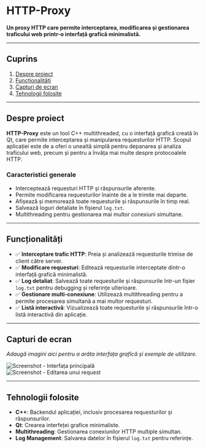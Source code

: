 # **HTTP-Proxy**

**Un proxy HTTP care permite interceptarea, modificarea și gestionarea traficului web printr-o interfață grafică minimalistă.**

---

## **Cuprins**
1. [Despre proiect](#despre-proiect)
2. [Funcționalități](#funcționalități)
3. [Capturi de ecran](#capturi-de-ecran)
4. [Tehnologii folosite](#tehnologii-folosite)

---

## **Despre proiect**

**HTTP-Proxy** este un tool C++ multithreaded, cu o interfață grafică creată în Qt, care permite interceptarea și manipularea requesturilor HTTP. Scopul aplicației este de a oferi o unealtă simplă pentru depanarea și analiza traficului web, precum și pentru a învăța mai multe despre protocoalele HTTP.

### **Caracteristici generale**
- Interceptează requesturi HTTP și răspunsurile aferente.
- Permite modificarea requesturilor înainte de a le trimite mai departe.
- Afișează și memorează toate requesturile și răspunsurile în timp real.
- Salvează loguri detaliate în fișierul `log.txt`.
- Multithreading pentru gestionarea mai multor conexiuni simultane.

---

## **Funcționalități**

- ✅ **Interceptare trafic HTTP**: Preia și analizează requesturile trimise de client către server.
- ✅ **Modificare requesturi**: Editează requesturile interceptate dintr-o interfață grafică minimalistă.
- ✅ **Log detaliat**: Salvează toate requesturile și răspunsurile într-un fișier `log.txt` pentru debugging și referințe ulterioare.
- ✅ **Gestionare multi-conexiune**: Utilizează multithreading pentru a permite procesarea simultană a mai multor requesturi.
- ✅ **Listă interactivă**: Vizualizează toate requesturile și răspunsurile într-o listă interactivă din aplicație.

---

## **Capturi de ecran**

*Adaugă imagini aici pentru a arăta interfața grafică și exemple de utilizare.*  

![Screenshot - Interfața principală](path_to_screenshot_1.png)  
![Screenshot - Editarea unui request](path_to_screenshot_2.png)

---

## **Tehnologii folosite**

- **C++**: Backendul aplicației, inclusiv procesarea requesturilor și răspunsurilor.
- **Qt**: Crearea interfeței grafice minimaliste.
- **Multithreading**: Gestionarea conexiunilor HTTP multiple simultan.
- **Log Management**: Salvarea datelor în fișierul `log.txt` pentru referințe.
